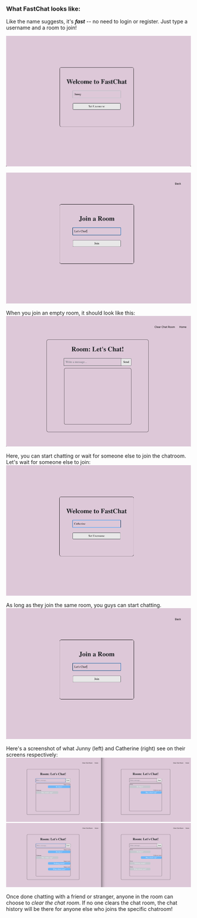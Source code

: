 ### What FastChat looks like:
Like the name suggests, it's **_fast_** -- no need to login or register. 
Just type a username and a room to join!

![alt text](https://github.com/Junny-Lee/chatApp/blob/main/images/Username1.jpg)

![alt text](https://github.com/Junny-Lee/chatApp/blob/main/images/JoinRoom.jpg)

When you join an empty room, it should look like this:
![alt text](https://github.com/Junny-Lee/chatApp/blob/main/images/EmptyRoom.jpg)

Here, you can start chatting or wait for someone else to join the chatroom. Let's wait for someone else to join:
![alt text](https://github.com/Junny-Lee/chatApp/blob/main/images/Username2.jpg)

As long as they join the same room, you guys can start chatting. 
![alt text](https://github.com/Junny-Lee/chatApp/blob/main/images/JoinRoom.jpg)

Here's a screenshot of what Junny (left) and Catherine (right) see on their screens respectively: 
![alt text](https://github.com/Junny-Lee/chatApp/blob/main/images/MessagesInRoom.jpg)
![alt text](https://github.com/Junny-Lee/chatApp/blob/main/images/MoreMessagesInRoom.jpg)

Once done chatting with a friend or stranger, anyone in the room can choose to _clear the chat room_. If no one clears the chat room, the chat history will be there for anyone else who joins the specific chatroom!